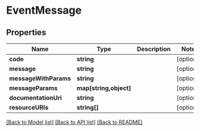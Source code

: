 # EventMessage

## Properties
Name | Type | Description | Notes
------------ | ------------- | ------------- | -------------
**code** | **string** |  | [optional] 
**message** | **string** |  | [optional] 
**messageWithParams** | **string** |  | [optional] 
**messageParams** | **map[string,object]** |  | [optional] 
**documentationUri** | **string** |  | [optional] 
**resourceURIs** | **string[]** |  | [optional] 

[[Back to Model list]](../README.md#documentation-for-models) [[Back to API list]](../README.md#documentation-for-api-endpoints) [[Back to README]](../README.md)



